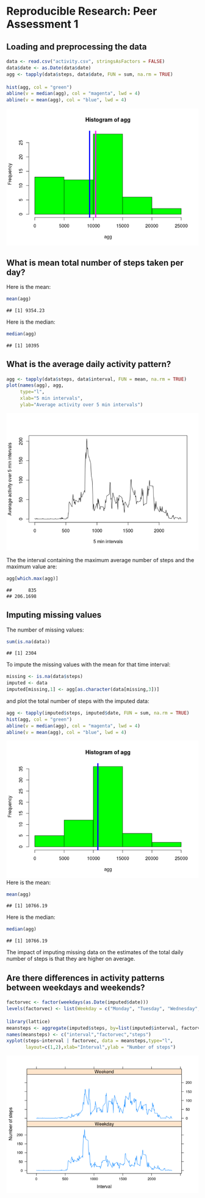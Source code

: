 # Reproducible Research: Peer Assessment 1


## Loading and preprocessing the data

```r
data <- read.csv("activity.csv", stringsAsFactors = FALSE)
data$date <- as.Date(data$date)
agg <- tapply(data$steps, data$date, FUN = sum, na.rm = TRUE)

hist(agg, col = "green")
abline(v = median(agg), col = "magenta", lwd = 4)
abline(v = mean(agg), col = "blue", lwd = 4)
```

![](./PA1_template_files/figure-html/unnamed-chunk-1-1.png) 
## What is mean total number of steps taken per day?

Here is the mean:

```r
mean(agg)
```

```
## [1] 9354.23
```
Here is the median:

```r
median(agg)
```

```
## [1] 10395
```

## What is the average daily activity pattern?


```r
agg <- tapply(data$steps, data$interval, FUN = mean, na.rm = TRUE)
plot(names(agg), agg,
     type="l",
     xlab="5 min intervals",
     ylab="Average activity over 5 min intervals")
```

![](./PA1_template_files/figure-html/unnamed-chunk-4-1.png) 

The the interval containing the maximum average number of steps and the maximum value are: 

```r
agg[which.max(agg)]
```

```
##      835 
## 206.1698
```

## Imputing missing values
The number of missing values:

```r
sum(is.na(data))
```

```
## [1] 2304
```
To impute the missing values with the mean for that time interval:

```r
missing <- is.na(data$steps)
imputed <- data
imputed[missing,1] <- agg[as.character(data[missing,3])]
```
and plot the total number of steps with the imputed data:

```r
agg <- tapply(imputed$steps, imputed$date, FUN = sum, na.rm = TRUE)
hist(agg, col = "green")
abline(v = median(agg), col = "magenta", lwd = 4)
abline(v = mean(agg), col = "blue", lwd = 4)
```

![](./PA1_template_files/figure-html/unnamed-chunk-8-1.png) 
Here is the mean:

```r
mean(agg)
```

```
## [1] 10766.19
```
Here is the median:

```r
median(agg)
```

```
## [1] 10766.19
```
The impact of imputing missing data on the estimates of the total daily number of steps is that they are higher on average.

## Are there differences in activity patterns between weekdays and weekends?


```r
factorvec <- factor(weekdays(as.Date(imputed$date)))
levels(factorvec) <- list(Weekday = c("Monday", "Tuesday", "Wednesday", "Thursday", "Friday"), Weekend = c("Saturday", "Sunday"))

library(lattice)
meansteps <- aggregate(imputed$steps, by=list(imputed$interval, factorvec),mean, na.rm = TRUE)
names(meansteps) <- c("interval","factorvec","steps")
xyplot(steps~interval | factorvec, data = meansteps,type="l",
       layout=c(1,2),xlab="Interval",ylab = "Number of steps")
```

![](./PA1_template_files/figure-html/unnamed-chunk-11-1.png) 
